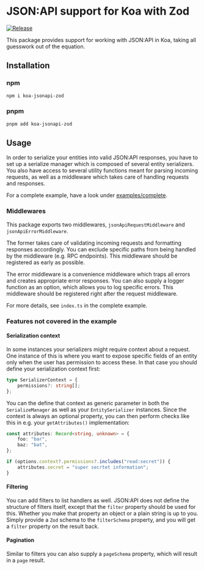 # JSON:API support for Koa with Zod

[![Release](https://github.com/DASPRiD/koa-jsonapi-zod/actions/workflows/release.yml/badge.svg)](https://github.com/DASPRiD/mikro-orm-js-joda/actions/workflows/release.yml)

This package provides support for working with JSON:API in Koa, taking all guesswork out of the equation.

## Installation

### npm
```bash
npm i koa-jsonapi-zod
```

### pnpm
```bash
pnpm add koa-jsonapi-zod
```

## Usage

In order to serialize your entities into valid JSON:API responses, you have to set up a serialize manager which is
composed of several entity serializers. You also have access to several utility functions meant for parsing incoming
requests, as well as a middleware which takes care of handling requests and responses.

For a complete example, have a look under [examples/complete](examples/complete).

### Middlewares

This package exports two middlewares, `jsonApiRequestMiddleware` and `jsonApiErrorMiddleware`.

The former takes care of validating incoming requests and formatting responses accordingly. You can exclude specific
paths from being handled by the middleware (e.g. RPC endpoints). This middleware should be registered as early as
possible.

The error middleware is a convenience middleware which traps all errors and creates appropriate error responses. You
can also supply a logger function as an option, which allows you to log specific errors. This middleware should be
registered right after the request middleware.

For more details, see `index.ts` in the complete example.

### Features not covered in the example

#### Serialization context

In some instances your serializers might require context about a request. One instance of this is where you want to
expose specific fields of an entity only when the user has permission to access these. In that case you should define
your serialization context first:

```typescript
type SerializerContext = {
    permissions?: string[];
};
```

You can the define that context as generic parameter in both the `SerializeManager` as well as your `EntitySerializer`
instances. Since the context is always an optional property, you can then perform checks like this in e.g. your
`getAttributes()` implementation:

```typescript
const attributes: Record<string, unknown> = {
    foo: "bar",
    baz: "bat",
};

if (options.context?.permissions?.includes("read:secret")) {
    attributes.secret = "super secrtet information";
}
```

#### Filtering

You can add filters to list handlers as well. JSON:API does not define the structure of filters itself, except that the
`filter` property should be used for this. Whether you make that property an object or a plain string is up to you.
Simply provide a `Zod` schema to the `filterSchema` property, and you will get a `filter` property on the result back.

#### Pagination

Similar to filters you can also supply a `pageSchema` property, which will result in a `page` result.
